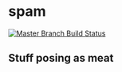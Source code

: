 # spam

[![Master Branch Build Status](https://img.shields.io/travis/bdw429s/spam/master.svg?style=flat-square&label=master)](https://travis-ci.org/bdw429s/spam)

## Stuff posing as meat
